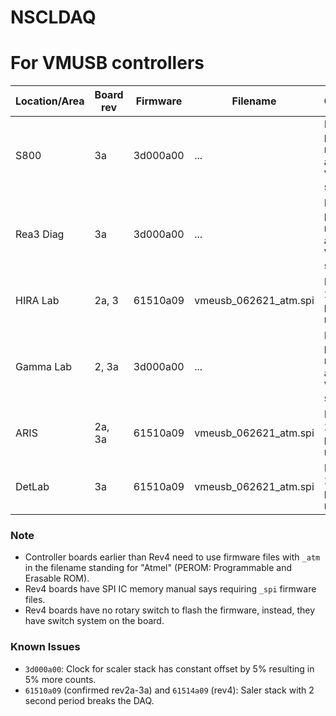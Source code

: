# NSCLDAQ
# For VMUSB controllers

| Location/Area | Board rev | Firmware | Filename | Comments |
| --- | --- | --- | --- | --- |
| S800 | 3a | 3d000a00 | ... | Issue with periodic readout affecting VME scalers |
| Rea3 Diag | 3a | 3d000a00 | ... | Issue with periodic readout affecting VME scalers |
| HIRA Lab | 2a, 3 | 61510a09 | vmeusb_062621_atm.spi | Issue with 2sec-periodic readout |
| Gamma Lab | 2, 3a | 3d000a00 | ... | Issue with periodic readout affecting VME scalers |
| ARIS | 2a, 3a | 61510a09 | vmeusb_062621_atm.spi | Issue with 2sec-periodic readout |
| DetLab | 3a | 61510a09 | vmeusb_062621_atm.spi | Issue with 2sec-periodic readout |

### Note

- Controller boards earlier than Rev4 need to use firmware files with `_atm` in the filename standing for "Atmel" (PEROM: Programmable and Erasable ROM).
- Rev4 boards have SPI IC memory manual says requiring `_spi` firmware files.
- Rev4 boards have no rotary switch to flash the firmware, instead, they have switch system on the board.

### Known Issues

- `3d000a00`: Clock for scaler stack has constant offset by 5% resulting in 5% more counts.
- `61510a09` (confirmed rev2a-3a) and `61514a09` (rev4): Saler stack with 2 second period breaks the DAQ.
